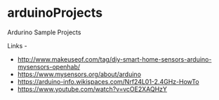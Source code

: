 # arduinoProjects
Ardurino Sample Projects


Links -
* http://www.makeuseof.com/tag/diy-smart-home-sensors-arduino-mysensors-openhab/
* https://www.mysensors.org/about/arduino
* https://arduino-info.wikispaces.com/Nrf24L01-2.4GHz-HowTo
* https://www.youtube.com/watch?v=vcOE2XAQHzY
